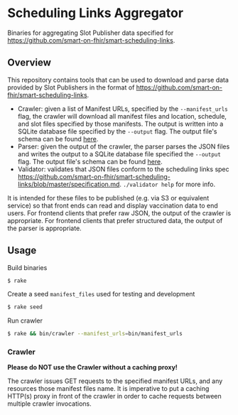 # Scheduling Links Aggregator

Binaries for aggregating Slot Publisher data specified for https://github.com/smart-on-fhir/smart-scheduling-links.

## Overview

This repository contains tools that can be used to download and parse data provided by Slot Publishers in the format of
https://github.com/smart-on-fhir/smart-scheduling-links.

- Crawler: given a list of Manifest URLs, specified by the `--manifest_urls` flag, the crawler will download all
  manifest files and location, schedule, and slot files specified by those manifests.
  The output is written into a SQLite database file specified by the `--output` flag. The output file's schema can be
  found [here](crawler/crawler.go#L26).
- Parser: given the output of the crawler, the parser parses the JSON files and writes the output to a SQLite database
  file specified the `--output` flag. The output file's schema can be found [here](parser/parser.go#L23).
- Validator: validates that JSON files conform to the scheduling links spec
  https://github.com/smart-on-fhir/smart-scheduling-links/blob/master/specification.md. `./validator help` for more info.

It is intended for these files to be published (e.g. via S3 or equivalent service) so that front ends can read and
display vaccination data to end users. For frontend clients that prefer raw JSON, the output of the crawler is
appropriate. For frontend clients that prefer structured data, the output of the parser is appropriate.

## Usage

Build binaries
```sh
$ rake
```

Create a seed `manifest_files` used for testing and development
```sh
$ rake seed
```

Run crawler
```sh
$ rake && bin/crawler --manifest_urls=bin/manifest_urls
```

### Crawler

**Please do NOT use the Crawler without a caching proxy!**

The crawler issues GET requests to the specified manifest URLs, and any resources those manifest files name.
It is imperative to put a caching HTTP(s) proxy in front of the crawler in order to cache requests between multiple
crawler invocations.

